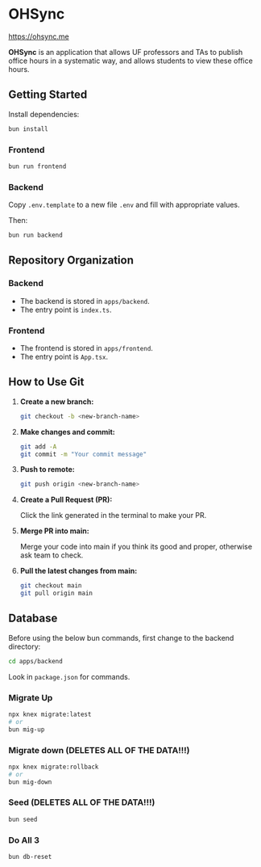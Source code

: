 # OHSync

<https://ohsync.me>

**OHSync** is an application that allows UF professors and TAs to publish office
hours in a systematic way, and allows students to view these office hours.

## Getting Started

Install dependencies:

```bash
bun install
```

### Frontend

```bash
bun run frontend
```

### Backend

Copy `.env.template` to a new file `.env` and fill with appropriate values.

Then:

```bash
bun run backend
```

## Repository Organization

### Backend

- The backend is stored in `apps/backend`.
- The entry point is `index.ts`.

### Frontend

- The frontend is stored in `apps/frontend`.
- The entry point is `App.tsx`.

## How to Use Git

1.  **Create a new branch:**

    ```bash
    git checkout -b <new-branch-name>
    ```

2.  **Make changes and commit:**

    ```bash
    git add -A
    git commit -m "Your commit message"
    ```

3.  **Push to remote:**

    ```bash
    git push origin <new-branch-name>
    ```

4.  **Create a Pull Request (PR):**

    Click the link generated in the terminal to make your PR.

5.  **Merge PR into main:**

    Merge your code into main if you think its good and proper, otherwise ask
    team to check.

6.  **Pull the latest changes from main:**

    ```bash
    git checkout main
    git pull origin main
    ```

## Database

Before using the below bun commands, first change to the backend directory:

```bash
cd apps/backend
```

Look in `package.json` for commands.

### Migrate Up

```bash
npx knex migrate:latest
# or
bun mig-up
```

### Migrate down (DELETES ALL OF THE DATA!!!)

```bash
npx knex migrate:rollback
# or
bun mig-down
```

### Seed (DELETES ALL OF THE DATA!!!)

```bash
bun seed
```

### Do All 3

```bash
bun db-reset
```
